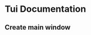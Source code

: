 # Tui Documentation
## Create main window
[resim]: https://www.freeiconspng.com/uploads/github-logo-icon-0.png "Main window"
```lua
```
